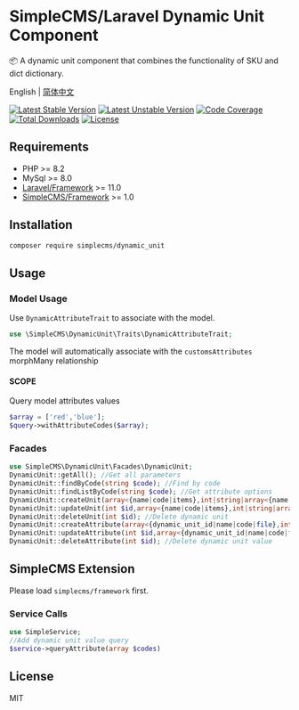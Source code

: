 # SimpleCMS/Laravel Dynamic Unit Component

📦  A dynamic unit component that combines the functionality of SKU and dict dictionary.

English | [简体中文](./README_zhCN.md)

[![Latest Stable Version](https://poser.pugx.org/simplecms/dynamic_unit/v/stable.svg)](https://packagist.org/packages/simplecms/dynamic_unit) [![Latest Unstable Version](https://poser.pugx.org/simplecms/dynamic_unit/v/unstable.svg)](https://packagist.org/packages/simplecms/dynamic_unit) [![Code Coverage](https://scrutinizer-ci.com/g/overtrue/easy-sms/badges/coverage.png?b=master)](https://scrutinizer-ci.com/g/hackout/simplecms-dynamic_unit/?branch=master) [![Total Downloads](https://poser.pugx.org/simplecms/dynamic_unit/downloads)](https://packagist.org/packages/simplecms/dynamic_unit) [![License](https://poser.pugx.org/simplecms/dynamic_unit/license)](https://packagist.org/packages/simplecms/dynamic_unit)

## Requirements

- PHP >= 8.2
- MySql >= 8.0
- [Laravel/Framework](https://packagist.org/packages/laravel/framework) >= 11.0
- [SimpleCMS/Framework](https://packagist.org/packages/simplecms/framework) >= 1.0

## Installation

```bash
composer require simplecms/dynamic_unit
```

## Usage

### Model Usage

Use ```DynamicAttributeTrait``` to associate with the model.

```php
use \SimpleCMS\DynamicUnit\Traits\DynamicAttributeTrait;
```

The model will automatically associate with the ```customsAttributes``` morphMany relationship

#### SCOPE

Query model attributes values

```php
$array = ['red','blue'];
$query->withAttributeCodes($array);
```

### Facades

```php
use SimpleCMS\DynamicUnit\Facades\DynamicUnit; 
DynamicUnit::getAll(); //Get all parameters
DynamicUnit::findByCode(string $code); //Find by code
DynamicUnit::findListByCode(string $code); //Get attribute options
DynamicUnit::createUnit(array<{name|code|items},int|string|array<{name|code|file},int|string|UploadedFile>> $array); //Create dynamic unit
DynamicUnit::updateUnit(int $id,array<{name|code|items},int|string|array<{id|dynamic_unit_id|name|code|file},int|string|UploadedFile>> $array); //Update dynamic unit
DynamicUnit::deleteUnit(int $id); //Delete dynamic unit
DynamicUnit::createAttribute(array<{dynamic_unit_id|name|code|file},int|string|UploadedFile> $array); //Create dynamic unit value
DynamicUnit::updateAttribute(int $id,array<{dynamic_unit_id|name|code|file},int|string|UploadedFile> $array); //Update dynamic unit value
DynamicUnit::deleteAttribute(int $id); //Delete dynamic unit value
```

## SimpleCMS Extension

Please load ```simplecms/framework``` first.

### Service Calls

```php
use SimpleService; 
//Add dynamic unit value query 
$service->queryAttribute(array $codes)
```

## License

MIT
